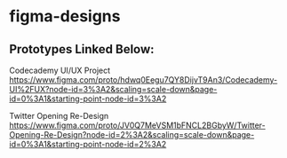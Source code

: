 # figma-designs

## Prototypes Linked Below:

Codecademy UI/UX Project https://www.figma.com/proto/hdwq0Eegu7QY8DijvT9An3/Codecademy-UI%2FUX?node-id=3%3A2&scaling=scale-down&page-id=0%3A1&starting-point-node-id=3%3A2

Twitter Opening Re-Design https://www.figma.com/proto/JV0Q7MeVSM1bFNCL2BGbyW/Twitter-Opening-Re-Design?node-id=2%3A2&scaling=scale-down&page-id=0%3A1&starting-point-node-id=2%3A2
